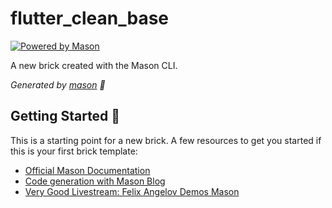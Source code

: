 # flutter_clean_base

[![Powered by Mason](https://img.shields.io/endpoint?url=https%3A%2F%2Ftinyurl.com%2Fmason-badge)](https://github.com/felangel/mason)

A new brick created with the Mason CLI.

_Generated by [mason][1] 🧱_

## Getting Started 🚀

This is a starting point for a new brick.
A few resources to get you started if this is your first brick template:

- [Official Mason Documentation][2]
- [Code generation with Mason Blog][3]
- [Very Good Livestream: Felix Angelov Demos Mason][4]

[1]: https://github.com/felangel/mason

[2]: https://github.com/felangel/mason/tree/master/packages/mason_cli#readme

[3]: https://verygood.ventures/blog/code-generation-with-mason

[4]: https://youtu.be/G4PTjA6tpTU
